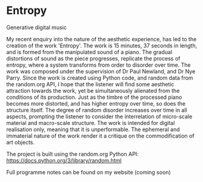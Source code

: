 # Entropy
Generative digital music

My recent enquiry into the nature of the aesthetic experience, has led to the creation of the work 'Entropy'. The work is 15 minutes, 37 seconds in length, and is formed from the manipulated sound of a piano. The gradual distortions of sound as the piece progresses, replicate the process of entropy, where a system transforms from order to disorder over time. The work was composed under the supervision of Dr Paul Newland, and Dr Nye Parry. Since the work is created using Python code, and random data from the random.org API, I hope that the listener will find some aesthetic attraction towards the work, yet be simultaneously alienated from the conditions of its production. Just as the timbre of the processed piano becomes more distorted, and has higher entropy over time, so does the structure itself. The degree of random disorder increases over time in all aspects, prompting the listener to consider the interrelation of micro-scale material and macro-scale structure. The work is intended for digital realisation only, meaning that it is unperformable. The ephemeral and immaterial nature of the work render it a critique on the commodification of art objects.

The project is built using the random.org Python API: https://docs.python.org/3/library/random.html

Full programme notes can be found on my website (coming soon)
